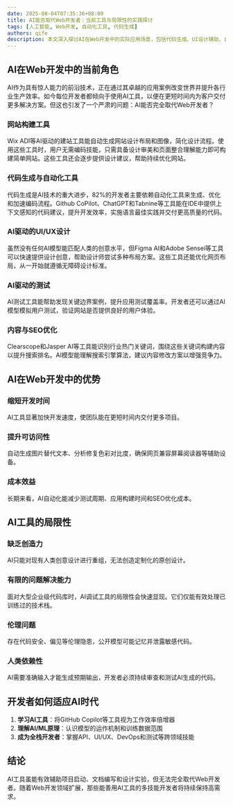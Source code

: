 ```yaml
---
date: 2025-08-04T07:35:36+08:00
title: AI能否取代Web开发者：当前工具与局限性的实践探讨
tags: [人工智能, Web开发, 自动化工具, 代码生成]
authors: qife
description: 本文深入探讨AI在Web开发中的实际应用场景，包括代码生成、UI设计辅助、自动化测试等关键技术，同时分析当前AI工具的局限性及开发者如何适应技术变革保持竞争力。
---
```


## AI在Web开发中的当前角色

AI作为具有惊人能力的前沿技术，正在通过其卓越的应用案例改变世界并提升各行业生产效率。如今每位开发者都倾向于使用AI工具，以便在更短时间内为客户交付更多解决方案。但这也引发了一个严肃的问题：AI能否完全取代Web开发者？

### 网站构建工具

Wix ADI等AI驱动的建站工具能自动生成网站设计布局和图像，简化设计流程。使用这些工具时，用户无需编码技能，只需具备设计审美和页面整合理解能力即可构建简单网站。这些工具还会逐步提供设计建议，帮助持续优化网站。

### 代码生成与自动化工具

代码生成是AI技术的重大进步，82%的开发者主要依赖自动化工具来生成、优化和加速编码流程。Github CoPilot、ChatGPT和Tabnine等工具能在IDE中提供上下文感知的代码建议，提升开发效率，实施语言最佳实践并交付更高质量的代码。

### AI驱动的UI/UX设计

虽然没有任何AI模型能匹配人类的创意水平，但Figma AI和Adobe Sensei等工具可以快速提供设计创意，帮助设计师尝试多种布局方案。这些工具还能优化网页布局，从一开始就遵循无障碍设计标准。

### AI驱动的测试

AI测试工具能帮助发现关键边界案例，提升应用测试覆盖率。开发者还可以通过AI模型模拟用户测试，验证网站是否提供良好的用户体验。

### 内容与SEO优化

Clearscope和Jasper AI等工具能识别行业热门关键词，围绕这些关键词构建内容以提升搜索排名。AI模型能理解搜索引擎算法，建议内容修改方案以增强竞争力。

## AI在Web开发中的优势

### 缩短开发时间
AI工具显著加快开发速度，使团队能在更短时间内交付更多项目。

### 提升可访问性
自动生成图片替代文本、分析修复色彩对比度，确保网页兼容屏幕阅读器等辅助设备。

### 成本效益
长期来看，AI自动化能减少测试周期、应用构建时间和SEO优化成本。

## AI工具的局限性

### 缺乏创造力
AI只能对现有人类创意设计进行重组，无法创造定制化的原创设计。

### 有限的问题解决能力
面对大型企业级代码库时，AI调试工具的局限性会快速显现。它们仅能有效处理已训练过的技术栈。

### 伦理问题
存在代码安全、偏见等伦理隐患，公开模型可能记忆并泄露敏感代码。

### 人类依赖性
AI需要准确输入才能生成预期输出，开发者必须持续审查和测试AI生成的代码。

## 开发者如何适应AI时代

1. **学习AI工具**：将GitHub Copilot等工具视为工作效率倍增器
2. **理解AI/ML原理**：认识模型的运作机制和训练数据范围
3. **成为全栈开发者**：掌握API、UI/UX、DevOps和测试等跨领域技能

## 结论

AI工具虽能有效辅助项目启动、文档编写和设计实验，但无法完全取代Web开发者。随着Web开发领域扩展，那些能善用AI工具的多技能开发者将持续保持高需求。